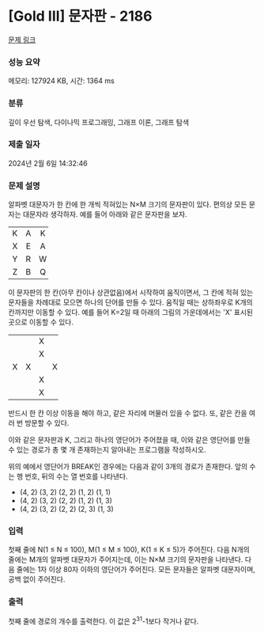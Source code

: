 # [Gold III] 문자판 - 2186 

[문제 링크](https://www.acmicpc.net/problem/2186) 

### 성능 요약

메모리: 127924 KB, 시간: 1364 ms

### 분류

깊이 우선 탐색, 다이나믹 프로그래밍, 그래프 이론, 그래프 탐색

### 제출 일자

2024년 2월 6일 14:32:46

### 문제 설명

<p>알파벳 대문자가 한 칸에 한 개씩 적혀있는 N×M 크기의 문자판이 있다. 편의상 모든 문자는 대문자라 생각하자. 예를 들어 아래와 같은 문자판을 보자.</p>

<table class="table table-bordered" style="width: 16%;">
	<tbody>
		<tr>
			<td style="width: 4%; text-align: center;">K</td>
			<td style="width: 4%; text-align: center;">A</td>
			<td style="width: 4%; text-align: center;">K</td>
			<td style="width: 4%; text-align: center;">T</td>
		</tr>
		<tr>
			<td style="width: 4%; text-align: center;">X</td>
			<td style="width: 4%; text-align: center;">E</td>
			<td style="width: 4%; text-align: center;">A</td>
			<td style="width: 4%; text-align: center;">S</td>
		</tr>
		<tr>
			<td style="width: 4%; text-align: center;">Y</td>
			<td style="width: 4%; text-align: center;">R</td>
			<td style="width: 4%; text-align: center;">W</td>
			<td style="width: 4%; text-align: center;">U</td>
		</tr>
		<tr>
			<td style="width: 4%; text-align: center;">Z</td>
			<td style="width: 4%; text-align: center;">B</td>
			<td style="width: 4%; text-align: center;">Q</td>
			<td style="width: 4%; text-align: center;">P</td>
		</tr>
	</tbody>
</table>

<p>이 문자판의 한 칸(아무 칸이나 상관없음)에서 시작하여 움직이면서, 그 칸에 적혀 있는 문자들을 차례대로 모으면 하나의 단어를 만들 수 있다. 움직일 때는 상하좌우로 K개의 칸까지만 이동할 수 있다. 예를 들어 K=2일 때 아래의 그림의 가운데에서는 'X' 표시된 곳으로 이동할 수 있다.</p>

<table class="table table-bordered" style="width: 20%;">
	<tbody>
		<tr>
			<td style="width: 4%; text-align: center;"> </td>
			<td style="width: 4%; text-align: center;"> </td>
			<td style="width: 4%; text-align: center;">X</td>
			<td style="width: 4%; text-align: center;"> </td>
			<td style="width: 4%; text-align: center;"> </td>
		</tr>
		<tr>
			<td style="width: 4%; text-align: center;"> </td>
			<td style="width: 4%; text-align: center;"> </td>
			<td style="width: 4%; text-align: center;">X</td>
			<td style="width: 4%; text-align: center;"> </td>
			<td style="width: 4%; text-align: center;"> </td>
		</tr>
		<tr>
			<td style="width: 4%; text-align: center;">X</td>
			<td style="width: 4%; text-align: center;">X</td>
			<td style="width: 4%; text-align: center;"> </td>
			<td style="width: 4%; text-align: center;">X</td>
			<td style="width: 4%; text-align: center;">X</td>
		</tr>
		<tr>
			<td style="width: 4%; text-align: center;"> </td>
			<td style="width: 4%; text-align: center;"> </td>
			<td style="width: 4%; text-align: center;">X</td>
			<td style="width: 4%; text-align: center;"> </td>
			<td style="width: 4%; text-align: center;"> </td>
		</tr>
		<tr>
			<td style="width: 4%; text-align: center;"> </td>
			<td style="width: 4%; text-align: center;"> </td>
			<td style="width: 4%; text-align: center;">X</td>
			<td style="width: 4%; text-align: center;"> </td>
			<td style="width: 4%; text-align: center;"> </td>
		</tr>
	</tbody>
</table>

<p>반드시 한 칸 이상 이동을 해야 하고, 같은 자리에 머물러 있을 수 없다. 또, 같은 칸을 여러 번 방문할 수 있다.</p>

<p>이와 같은 문자판과 K, 그리고 하나의 영단어가 주어졌을 때, 이와 같은 영단어를 만들 수 있는 경로가 총 몇 개 존재하는지 알아내는 프로그램을 작성하시오.</p>

<p>위의 예에서 영단어가 BREAK인 경우에는 다음과 같이 3개의 경로가 존재한다. 앞의 수는 행 번호, 뒤의 수는 열 번호를 나타낸다.</p>

<ul>
	<li>(4, 2) (3, 2) (2, 2) (1, 2) (1, 1)</li>
	<li>(4, 2) (3, 2) (2, 2) (1, 2) (1, 3)</li>
	<li>(4, 2) (3, 2) (2, 2) (2, 3) (1, 3)</li>
</ul>

### 입력 

 <p>첫째 줄에 N(1 ≤ N ≤ 100), M(1 ≤ M ≤ 100), K(1 ≤ K ≤ 5)가 주어진다. 다음 N개의 줄에는 M개의 알파벳 대문자가 주어지는데, 이는 N×M 크기의 문자판을 나타낸다. 다음 줄에는 1자 이상 80자 이하의 영단어가 주어진다. 모든 문자들은 알파벳 대문자이며, 공백 없이 주어진다.</p>

### 출력 

 <p>첫째 줄에 경로의 개수를 출력한다. 이 값은 2<sup>31</sup>-1보다 작거나 같다.</p>

